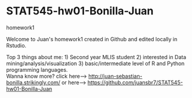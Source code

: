 # STAT545-hw01-Bonilla-Juan
homework1

Welcome to Juan's homework1 created in Github and edited locally in Rstudio.

Top 3 things about me: 1) Second year MLIS student 2) interested in Data mining/analysis/visualization 3) basic/intermediate level of R and Python programming languages.   
Wanna know more? click here--> http://juan-sebastian-bonilla.strikingly.com/
                    or here--> https://github.com/juansbr7/STAT545-hw01-Bonilla-Juan
